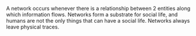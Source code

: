 A network occurs whenever there is a relationship between 2 entities along which information flows. Networks form a substrate for social life, and humans are not the only things that can have a social life. 
Networks always leave physical traces. 


